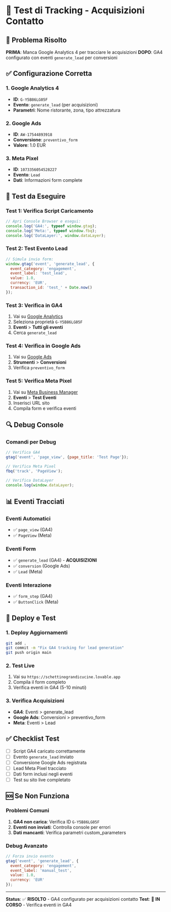 # 🧪 **Test di Tracking - Acquisizioni Contatto**

## 🚨 **Problema Risolto**

**PRIMA**: Manca Google Analytics 4 per tracciare le acquisizioni
**DOPO**: GA4 configurato con eventi `generate_lead` per conversioni

## ✅ **Configurazione Corretta**

### **1. Google Analytics 4**
- **ID**: `G-Y5B86LG05F`
- **Evento**: `generate_lead` (per acquisizioni)
- **Parametri**: Nome ristorante, zona, tipo attrezzatura

### **2. Google Ads**
- **ID**: `AW-17544893918`
- **Conversione**: `preventivo_form`
- **Valore**: 1.0 EUR

### **3. Meta Pixel**
- **ID**: `1073356054528227`
- **Evento**: `Lead`
- **Dati**: Informazioni form complete

## 🧪 **Test da Eseguire**

### **Test 1: Verifica Script Caricamento**
```javascript
// Apri Console Browser e esegui:
console.log('GA4:', typeof window.gtag);
console.log('Meta:', typeof window.fbq);
console.log('DataLayer:', window.dataLayer);
```

### **Test 2: Test Evento Lead**
```javascript
// Simula invio form:
window.gtag('event', 'generate_lead', {
  event_category: 'engagement',
  event_label: 'test_lead',
  value: 1.0,
  currency: 'EUR',
  transaction_id: 'test_' + Date.now()
});
```

### **Test 3: Verifica in GA4**
1. Vai su [Google Analytics](https://analytics.google.com)
2. Seleziona proprietà `G-Y5B86LG05F`
3. **Eventi** > **Tutti gli eventi**
4. Cerca `generate_lead`

### **Test 4: Verifica in Google Ads**
1. Vai su [Google Ads](https://ads.google.com)
2. **Strumenti** > **Conversioni**
3. Verifica `preventivo_form`

### **Test 5: Verifica Meta Pixel**
1. Vai su [Meta Business Manager](https://business.facebook.com)
2. **Eventi** > **Test Eventi**
3. Inserisci URL sito
4. Compila form e verifica eventi

## 🔍 **Debug Console**

### **Comandi per Debug**
```javascript
// Verifica GA4
gtag('event', 'page_view', {page_title: 'Test Page'});

// Verifica Meta Pixel
fbq('track', 'PageView');

// Verifica DataLayer
console.log(window.dataLayer);
```

## 📊 **Eventi Tracciati**

### **Eventi Automatici**
- ✅ `page_view` (GA4)
- ✅ `PageView` (Meta)

### **Eventi Form**
- ✅ `generate_lead` (GA4) - **ACQUISIZIONI**
- ✅ `conversion` (Google Ads)
- ✅ `Lead` (Meta)

### **Eventi Interazione**
- ✅ `form_step` (GA4)
- ✅ `ButtonClick` (Meta)

## 🚀 **Deploy e Test**

### **1. Deploy Aggiornamenti**
```bash
git add .
git commit -m "Fix GA4 tracking for lead generation"
git push origin main
```

### **2. Test Live**
1. Vai su `https://schettinograndicucine.lovable.app`
2. Compila il form completo
3. Verifica eventi in GA4 (5-10 minuti)

### **3. Verifica Acquisizioni**
- **GA4**: Eventi > generate_lead
- **Google Ads**: Conversioni > preventivo_form
- **Meta**: Eventi > Lead

## ✅ **Checklist Test**

- [ ] Script GA4 caricato correttamente
- [ ] Evento `generate_lead` inviato
- [ ] Conversione Google Ads registrata
- [ ] Lead Meta Pixel tracciato
- [ ] Dati form inclusi negli eventi
- [ ] Test su sito live completato

## 🆘 **Se Non Funziona**

### **Problemi Comuni**
1. **GA4 non carica**: Verifica ID `G-Y5B86LG05F`
2. **Eventi non inviati**: Controlla console per errori
3. **Dati mancanti**: Verifica parametri custom_parameters

### **Debug Avanzato**
```javascript
// Forza invio evento
gtag('event', 'generate_lead', {
  event_category: 'engagement',
  event_label: 'manual_test',
  value: 1.0,
  currency: 'EUR'
});
```

---

**Status**: ✅ **RISOLTO** - GA4 configurato per acquisizioni contatto
**Test**: 🧪 **IN CORSO** - Verifica eventi in GA4
